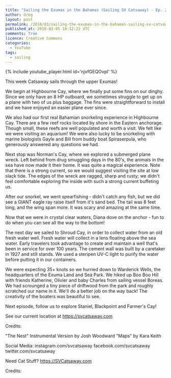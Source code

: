 ```yaml
---
title: "Sailing the Exumas in the Bahamas (Sailing SV Catsaway) - Ep. 24"
author: Greg
layout: post
permalink: /2018/03/sailing-the-exumas-in-the-bahamas-sailing-sv-catsaway-ep-24
published_at: 2018-03-05 18:12:22 UTC
comments: True
licence: Creative Commons
categories:
  - YouTube
tags:
  - sailing
---
```


{% include youtube_player.html id='njxfGEQOvpI' %}




This week Catsaway sails through the upper Exumas!

We begin at Highbourne Cay, where we finally put some fins on our dinghy.  Since we only have an 8 HP outboard, we sometimes struggle to get up on a plane with two of us plus baggage.  The fins were straightforward to install and we have enjoyed an easier plane ever since.

We also had our first real Bahamian snorkeling experience in Highbourne Cay.  There are a few reef rocks located by shore in the Eastern anchorage.  Though small, these reefs are well populated and worth a visit.  We felt like we were visiting an aquarium!  We were also lucky to be snorkeling with marine biologists Gayle and Bill from buddy boat Spiraserpula, who generously answered any questions we had.

Next stop was Norman's Cay, where we explored a submerged plane wreck.  Left behind from drug smuggling days in the 80's, the animals in the sea have now made it their home.  It was quite a magical experience.  Note that there is a strong current, so we would suggest visiting the site at low slack tide.  The edges of the wreck are ragged, sharp and rusty; we didn't feel comfortable exploring the inside with such a strong current buffeting us. 

After our snorkel, we went spearfishing - didn't catch any fish, but we did see a GIANT eagle ray raise itself from it's sand bed.  The tail was 8 feet long, and the wing span more.  It was scary and amazing at the same time.

Now that we were in crystal clear waters, Diana dove on the anchor - fun to do when you can see all the way to the bottom!

The next day we sailed to Shroud Cay, in order to collect water from an old fresh water well.  Fresh water will collect in a lens floating above the sea water.  Early travelers took advantage to create and maintain a well that's been in service for over 100 years.  The cement wall was built by a caretaker in 1927 and still stands.  We used a steripen UV-C light to purify the water before putting it in our containers.

We were expecting 35+ knots so we hurried down to Warderick Wells, the headquarters of the Exuma Land and Sea Park.  We hiked up Boo Boo Hill with friends Katherine, Olivier and baby Charles from sailing vessel Boreas.  We had scrounged a tiny piece of driftwood from the park and roughly scratched our name in it.  We'll do a better job on the way back!  The creativity of the boaters was beautiful to see.  

Next episode, follow us to explore Staniel, Blackpoint and Farmer's Cay!

See our current location at https://svcatsaway.com

Credits:

"The Nest" Instrumental Version by Josh Woodward
"Maps" by Kara Keith 

Social Media:
instagram.com/svcatsaway
facebook.com/svcatsaway
twitter.com/svcatsaway

Need Cat Stuff? 
https://SVCatsaway.com

Credits:

